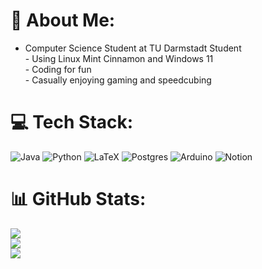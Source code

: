# 💫 About Me:
- Computer Science Student at TU Darmstadt Student<br>- Using Linux Mint Cinnamon and Windows 11<br>- Coding for fun<br>- Casually enjoying gaming and speedcubing


# 💻 Tech Stack:
![Java](https://img.shields.io/badge/java-%23ED8B00.svg?style=for-the-badge&logo=openjdk&logoColor=white) ![Python](https://img.shields.io/badge/python-3670A0?style=for-the-badge&logo=python&logoColor=ffdd54) ![LaTeX](https://img.shields.io/badge/latex-%23008080.svg?style=for-the-badge&logo=latex&logoColor=white) ![Postgres](https://img.shields.io/badge/postgres-%23316192.svg?style=for-the-badge&logo=postgresql&logoColor=white) ![Arduino](https://img.shields.io/badge/-Arduino-00979D?style=for-the-badge&logo=Arduino&logoColor=white) ![Notion](https://img.shields.io/badge/Notion-%23000000.svg?style=for-the-badge&logo=notion&logoColor=white)
# 📊 GitHub Stats:
![](https://github-readme-stats.vercel.app/api?username=Synix4Life&theme=dark&hide_border=false&include_all_commits=true&count_private=false)<br/>
![](https://github-readme-streak-stats.herokuapp.com/?user=Synix4Life&theme=dark&hide_border=false)<br/>
![](https://github-readme-stats.vercel.app/api/top-langs/?username=Synix4Life&theme=dark&hide_border=false&include_all_commits=true&count_private=false&layout=compact)

<!-- Proudly created with GPRM ( https://gprm.itsvg.in ) -->
